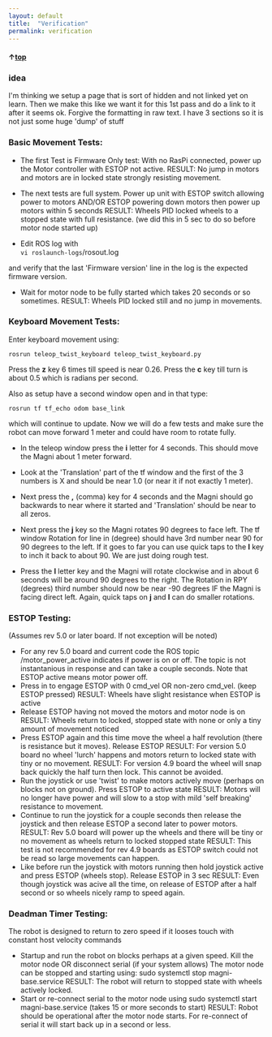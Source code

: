 ```yaml
---
layout: default
title:  "Verification"
permalink: verification
---
```


#### &uarr;[top](https://ubiquityrobotics.github.io/learn/)

### idea
I'm thinking we setup a page that is sort of hidden and not linked yet
on learn.
Then we make this like we want it for this 1st pass and do a link to it
after it seems ok.
Forgive the formatting in raw text.   I have 3 sections so it is not just
some huge 'dump' of stuff


### Basic Movement Tests:
   - The first Test is Firmware Only test:  With no RasPi connected, power up the
Motor controller with ESTOP not active.
     RESULT: No jump in motors and motors are in locked state strongly
resisting movement.

   - The next tests are full system. Power up unit with ESTOP switch allowing power to motors AND/OR
ESTOP powering down motors then power up motors within 5 seconds
     RESULT: Wheels PID locked wheels to a stopped state with full
resistance. (we did this in 5 sec to do so before motor node started up)
   - Edit ROS log with  
   `vi roslaunch-logs`/rosout.log  

   and verify that the last
'Firmware version' line in the log is the expected firmware version.
   - Wait for motor node to be fully started which takes 20 seconds or
so sometimes.
     RESULT: Wheels PID locked still and no jump in movements.

<!--     
   - Using twist set to speed of 0.5 meters per second do following:
(rosrun teleop_twist_keyboard teleop_twist_keyboard.py)
     - Do a rostopic echo /odom to a window. Verify Position X is 0.
Use the 'i' key to rotate wheels very nearly 1 full as you can get
       RESULT: Position x: will be very near 0.64 meters
     - Using a stopwatch and Magni on blocks so it does not drive press
and hold 'i' which tries to move at 1 meter/sec.
       RESULT: 10 full turns should take 13 seconds if the Magni wheels
are running at 1 meter per second
-->
### Keyboard Movement Tests:

Enter keyboard movement using:

    rosrun teleop_twist_keyboard teleop_twist_keyboard.py  
Press the **z** key 6 times till speed is near 0.26.  Press the  **c**  key till turn is about 0.5 which is radians per second.

Also as setup have a second window open and in that type:

    rosrun tf tf_echo odom base_link  

which will continue to update.
Now we will do a few tests and make sure the robot can move forward 1 meter and could have room to rotate fully.

   - In the teleop window press  the **i** letter for 4 seconds.   This should move the Magni about 1 meter forward.

   - Look at the 'Translation' part of the tf window and the first of the 3 numbers is X and should be near 1.0  (or near it if not exactly 1 meter).

   - Next press the   **,**  (comma) key for 4 seconds and the Magni should go backwards to near where it started and 'Translation' should be near to all zeros.

   - Next press the  **j**  key so the Magni rotates 90 degrees to face left.  The tf window Rotation for line in (degree) should have 3rd number near 90 for 90 degrees to the left.  If it goes to far you can use  quick taps to  the  **l** key to inch it back to about 90.  We are just doing rough test.

   - Press the  **l**  letter key and the Magni will rotate clockwise and in about 6 seconds will be around 90 degrees to the right.  The Rotation in RPY (degrees) third number should now be near -90 degrees IF the Magni is facing direct left.  Again, quick taps on  **j**  and **l** can do smaller rotations.

### ESTOP Testing:
(Assumes rev 5.0 or later board. If not exception will be
noted)
   - For any rev 5.0 board and current code the ROS topic
/motor_power_active indicates if power is on or off.
     The topic is not instantanious in response and can take a couple
seconds.  Note that ESTOP active means motor power off.
   - Press in to engage ESTOP with 0 cmd_vel OR non-zero cmd_vel. (keep
ESTOP pressed)
     RESULT: Wheels have slight resistance when ESTOP is active
   - Release ESTOP having not moved the motors and motor node is on
     RESULT: Wheels return to locked, stopped state with none or only a
tiny amount of movement noticed
   - Press ESTOP again and this time move the wheel a half revolution
(there is resistance but it moves).  Release ESTOP
     RESULT: For version 5.0 board no wheel 'lurch' happens and motors
return to locked state with tiny or no movement.
     RESULT: For version 4.9 board the wheel will snap back quickly the
half turn then lock. This cannot be avoided.
   - Run the joystick or use 'twist' to make motors actively move
(perhaps on blocks not on ground).  Press ESTOP to active state
     RESULT: Motors will no longer have power and will slow to a stop
with mild 'self breaking' resistance to movement.
   - Continue to run the joystick for a couple seconds then release the
joystick and then release ESTOP a second later to power motors.
     RESULT: Rev 5.0 board will power up the wheels and there will be
tiny or no movement as wheels return to locked stopped state
     RESULT: This test is not recommended for rev 4.9 boards as ESTOP
switch could not be read so large movements can happen.
   - Like before run the joystick with motors running then hold joystick
active and press ESTOP (wheels stop).  Release ESTOP in 3 sec
     RESULT: Even though joystick was acive all the time, on release of
ESTOP after a half second or so wheels nicely ramp to speed again.

### Deadman Timer Testing:

The robot is designed to return to zero speed if
it looses touch with constant host velocity commands
   - Startup and run the robot on blocks perhaps at a given speed. Kill
the motor node OR disconnect serial (if your system allows)
     The motor node can be stopped and starting using:  sudo systemctl
stop magni-base.service
     RESULT: The robot will return to stopped state with wheels actively
locked.
   - Start or re-connect serial to the motor node using  sudo systemctl
start  magni-base.service (takes 15 or more seconds to start)
     RESULT: Robot should be operational after the motor node starts.
For re-connect of serial it will start back up in a second or less.
